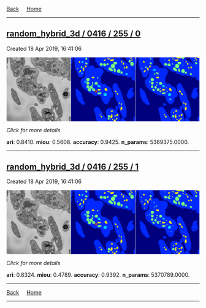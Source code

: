 
[Back](..)&nbsp;&nbsp;&nbsp;&nbsp;&nbsp;[Home](https://leapmanlab.github.io/snapshots)

---

<div class="summary"><a href="0"><h2>random_hybrid_3d / 0416 / 255 / 0</h2></a><p>Created 18 Apr 2019, 16:41:06
</p><a href="0"><img src="0/media/summary.png" align="center"></a><p>
<i>Click for more details</i>
</p></div>

**ari**: 0.8410. **miou**: 0.5608. **accuracy**: 0.9425. **n_params**: 5369375.0000. 

---

<div class="summary"><a href="1"><h2>random_hybrid_3d / 0416 / 255 / 1</h2></a><p>Created 18 Apr 2019, 16:41:06
</p><a href="1"><img src="1/media/summary.png" align="center"></a><p>
<i>Click for more details</i>
</p></div>

**ari**: 0.8324. **miou**: 0.4789. **accuracy**: 0.9392. **n_params**: 5370789.0000. 

---

[Back](..)&nbsp;&nbsp;&nbsp;&nbsp;&nbsp;[Home](https://leapmanlab.github.io/snapshots)

---